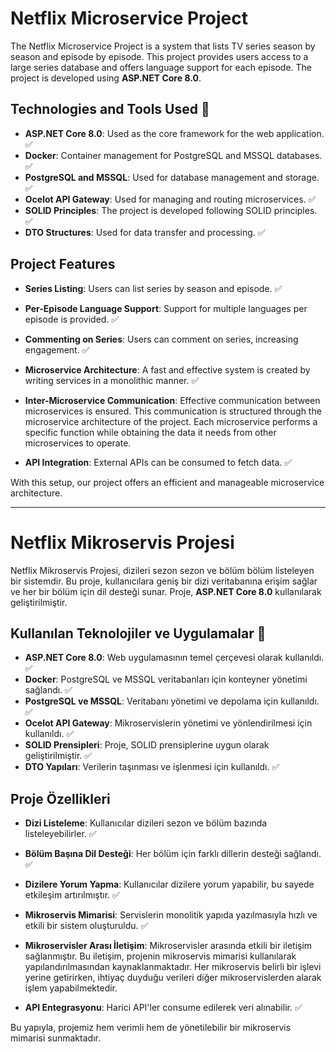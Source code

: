 # Netflix Microservice Project

The Netflix Microservice Project is a system that lists TV series season by season and episode by episode. This project provides users access to a large series database and offers language support for each episode. The project is developed using **ASP.NET Core 8.0**.

## Technologies and Tools Used 🤖

- **ASP.NET Core 8.0**: Used as the core framework for the web application. ✅  
- **Docker**: Container management for PostgreSQL and MSSQL databases. ✅  
- **PostgreSQL and MSSQL**: Used for database management and storage. ✅  
- **Ocelot API Gateway**: Used for managing and routing microservices. ✅  
- **SOLID Principles**: The project is developed following SOLID principles. ✅  
- **DTO Structures**: Used for data transfer and processing. ✅  

## Project Features

- **Series Listing**: Users can list series by season and episode. ✅  
- **Per-Episode Language Support**: Support for multiple languages per episode is provided. ✅  
- **Commenting on Series**: Users can comment on series, increasing engagement. ✅  
- **Microservice Architecture**: A fast and effective system is created by writing services in a monolithic manner. ✅  
- **Inter-Microservice Communication**: Effective communication between microservices is ensured. This communication is structured through the microservice architecture of the project. Each microservice performs a specific function while obtaining the data it needs from other microservices to operate.  

- **API Integration**: External APIs can be consumed to fetch data. ✅  

With this setup, our project offers an efficient and manageable microservice architecture.

---

# Netflix Mikroservis Projesi

Netflix Mikroservis Projesi, dizileri sezon sezon ve bölüm bölüm listeleyen bir sistemdir. Bu proje, kullanıcılara geniş bir dizi veritabanına erişim sağlar ve her bir bölüm için dil desteği sunar. Proje, **ASP.NET Core 8.0** kullanılarak geliştirilmiştir.

## Kullanılan Teknolojiler ve Uygulamalar 🤖

- **ASP.NET Core 8.0**: Web uygulamasının temel çerçevesi olarak kullanıldı. ✅  
- **Docker**: PostgreSQL ve MSSQL veritabanları için konteyner yönetimi sağlandı. ✅  
- **PostgreSQL ve MSSQL**: Veritabanı yönetimi ve depolama için kullanıldı. ✅  
- **Ocelot API Gateway**: Mikroservislerin yönetimi ve yönlendirilmesi için kullanıldı. ✅  
- **SOLID Prensipleri**: Proje, SOLID prensiplerine uygun olarak geliştirilmiştir. ✅  
- **DTO Yapıları**: Verilerin taşınması ve işlenmesi için kullanıldı. ✅  

## Proje Özellikleri

- **Dizi Listeleme**: Kullanıcılar dizileri sezon ve bölüm bazında listeleyebilirler. ✅  
- **Bölüm Başına Dil Desteği**: Her bölüm için farklı dillerin desteği sağlandı. ✅  
- **Dizilere Yorum Yapma**: Kullanıcılar dizilere yorum yapabilir, bu sayede etkileşim artırılmıştır. ✅  
- **Mikroservis Mimarisi**: Servislerin monolitik yapıda yazılmasıyla hızlı ve etkili bir sistem oluşturuldu. ✅  
- **Mikroservisler Arası İletişim**: Mikroservisler arasında etkili bir iletişim sağlanmıştır. Bu iletişim, projenin mikroservis mimarisi kullanılarak yapılandırılmasından kaynaklanmaktadır. Her mikroservis belirli bir işlevi yerine getirirken, ihtiyaç duyduğu verileri diğer mikroservislerden alarak işlem yapabilmektedir.

- **API Entegrasyonu**: Harici API'ler consume edilerek veri alınabilir. ✅  

Bu yapıyla, projemiz hem verimli hem de yönetilebilir bir mikroservis mimarisi sunmaktadır.
